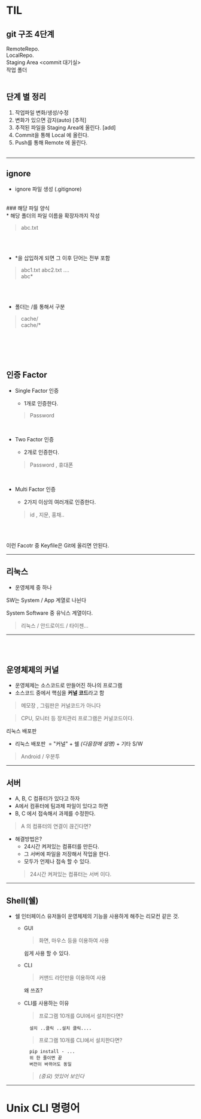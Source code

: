 # TIL
##  git 구조 4단계<br>
RemoteRepo.<br>
LocalRepo.<br>
Staging Area <commit 대기실><br>
작업 폴더
<br><br>


##  단계 별 정리
1. 작업파일 변화/생성/수정
2. 변화가 있으면 감지(auto) [추적]
3. 추적된 파일을 Staging Area에 올린다. [add]
4. Commit을 통해 Local 에 올린다.
5. Push를 통해 Remote 에 올린다.
<br><br>

---

## ignore
* ignore 파일 생성 (.gitignore)<br>
<br>
### 해당 파일 양식

<br>
* 해당 폴더의 파일 이름을 확장자까지 작성

> abc.txt


<br><br>
* *을 삽입하게 되면 그 이후 단어는 전부 포함

> abc1.txt abc2.txt ....<br>
> abc*


<br><br>
* 폴더는 /를 통해서 구분
> cache/<br>
> cache/*<br>


<br><br>
---
## 인증 Factor

* Single Factor 인증
    * 1개로 인증한다.

    > Password

<br>

* Two Factor 인증
    * 2개로 인증한다.

    > Password , 휴대폰

<br>

* Multi Factor 인증
    * 2가지 이상의 여러개로 인증한다.
    >  id , 지문, 홍채..<br>

    <br><br>


 이런 Facotr 중 Keyfile은 Git에 올리면 안된다.

---
 ## 리눅스
 *  운영체제 중 하나

SW는 System / App 계열로 나뉜다

System Software 중  유닉스 계열이다. 
>리눅스 / 안드로이드 / 타이젠...<br>

---
<br>
<br>

## 운영체제의 커널
* 운영체제는 소스코드로 만들어진 하나의 프로그램<br>
* 소스코드 중에서 핵심을 **커널 코드**라고 함 

> 메모장 , 그림판은 커널코드가 아니다


> CPU, 모니터 등 장치관리 프로그램은 커널코드이다.

리눅스 배포판
* 리눅스 배포판&nbsp; = "커널" + 쉘 *(다음장에 설명)* + 기타 S/W
> Android / 우분투
---
## 서버

* A, B, C 컴퓨터가 있다고 하자
* A에서 컴퓨터에 팀과제 파일이 있다고 하면
* B, C 에서 접속해서 과제를 수정한다.


> A 의 컴퓨터의 연결이 끊긴다면?

* 해결방법은?
    * 24시간 켜져있는 컴퓨터를 만든다.
    * 그 서버에 파일을 저장해서 작업을 한다.
    * 모두가 언제나 접속 할 수 있다.
    > 24시간 켜져있는 컴퓨터는 서버 이다.


---
## Shell(쉘)

* 쉘 인터페이스
유저들이 운영체제의 기능을 사용하게 해주는 리모컨 같은 것.
    * GUI
        > 화면, 마우스 등을 이용하여 사용
        
        쉽게 사용 할 수 있다.
    * CLI
        > 커맨드 라인만을 이용하여 사용

        왜 쓰죠?

    * CLI를 사용하는 이유
        > 프로그램 10개를 GUI에서 설치한다면?

            설치 ..클릭 ..설치 클릭....

        > 프로그램 10개를 CLI에서 설치한다면?

            pip install - ...
            위 한 줄이면 끝
            버전이 바뀌어도 동일

        > *(중요) 멋있어 보인다* 


---
#  Unix CLI 명령어
##